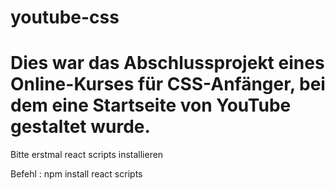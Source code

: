 # youtube-css

# Dies war das Abschlussprojekt eines Online-Kurses für CSS-Anfänger, bei dem eine Startseite von YouTube gestaltet wurde.

Bitte erstmal react scripts installieren

Befehl : npm install react scripts
